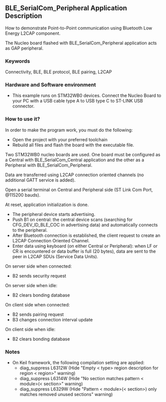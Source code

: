 ## __BLE_SerialCom_Peripheral Application Description__

How to demonstrate Point-to-Point communication using Bluetooth Low Energy L2CAP component. 

The Nucleo board flashed with BLE_SerialCom_Peripheral application acts as GAP peripheral.


### __Keywords__

Connectivity, BLE, BLE protocol, BLE pairing, L2CAP


### __Hardware and Software environment__

  - This example runs on STM32WB0 devices.
    Connect the Nucleo Board to your PC with a USB cable type A to USB type C to ST-LINK USB connector.


### __How to use it?__

In order to make the program work, you must do the following:

  - Open the project with your preferred toolchain
  - Rebuild all files and flash the board with the executable file.

Two STM32WB0 nucleo boards are used. One board must be configured as a Central with BLE_SerialCom_Central application and the other as a Peripheral with BLE_SerialCom_Peripheral.

Data are transferred using L2CAP connection oriented channels (no additional GATT service is added).

Open a serial terminal on Central and Peripheral side (ST Link Com Port, @115200 bauds).

At reset, application initialization is done.

  - The peripheral device starts advertising.
  - Push B1 on central: the central device scans (searching for CFG_DEV_ID_BLE_COC in advertising data) and automatically connects to the peripheral.
  - After Bluetooth connection is established, the client request to create an L2CAP Connection Oriented Channel.
  - Enter data using keyboard (on either Central or Peripheral): when LF or CR is encountered or data buffer is full (20 bytes), data are sent to the peer in L2CAP SDUs (Service Data Units).

On server side when connected:

  - B2 sends security request

On server side when idle:

  - B2 clears bonding database

On client side when connected:

  - B2 sends pairing request
  - B3 changes connection interval update

On client side when idle:

  - B2 clears bonding database

### __Notes__
                                            
 - On Keil framework, the following compilation setting are applied:
   - diag_suppress L6312W          (Hide "Empty < type> region description for region < region>" warning)
   - diag_suppress L6314W          (Hide "No section matches pattern < module>(< section>" warning)
   - diag_suppress L6329W          (Hide "Pattern < module>(< section>) only matches removed unused sections" warning)
